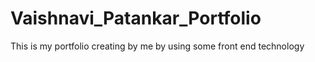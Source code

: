 # Vaishnavi_Patankar_Portfolio
This is my portfolio creating by me by using some front end technology
